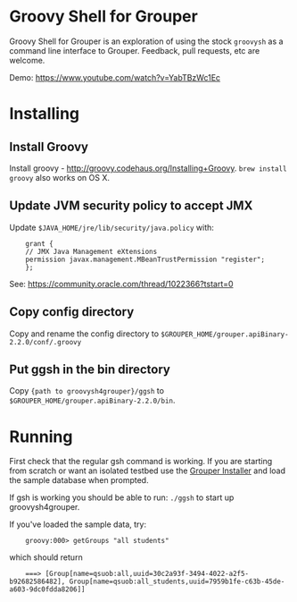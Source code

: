 Groovy Shell for Grouper
========================

Groovy Shell for Grouper is an exploration of using the stock `groovysh` as a command line interface to Grouper. Feedback, pull requests, etc are welcome.

Demo: https://www.youtube.com/watch?v=YabTBzWc1Ec

Installing
==========

Install Groovy
--------------

Install groovy - http://groovy.codehaus.org/Installing+Groovy.  `brew install groovy` also works on OS X.

Update JVM security policy to accept JMX
--------------------------

Update `$JAVA_HOME/jre/lib/security/java.policy` with:

```
    grant {
    // JMX Java Management eXtensions
    permission javax.management.MBeanTrustPermission "register";
    };
```

See: https://community.oracle.com/thread/1022366?tstart=0

Copy config directory
---------------------

Copy and rename the config directory to `$GROUPER_HOME/grouper.apiBinary-2.2.0/conf/.groovy`

Put ggsh in the bin directory
-----------------------------

Copy `{path to groovysh4grouper}/ggsh` to `$GROUPER_HOME/grouper.apiBinary-2.2.0/bin`.

Running
=======

First check that the regular gsh command is working.  If you are starting from scratch or want an isolated testbed use the [Grouper Installer](https://spaces.internet2.edu/display/Grouper/Grouper+Downloads) and load the sample database when prompted.

If gsh is working you should be able to run:
`./ggsh` to start up groovysh4grouper.

If you've loaded the sample data, try:

```
    groovy:000> getGroups "all students"
```

which should return

```
    ===> [Group[name=qsuob:all,uuid=30c2a93f-3494-4022-a2f5-b92682586482], Group[name=qsuob:all_students,uuid=7959b1fe-c63b-45de-a603-9dc0fdda8206]]
```
